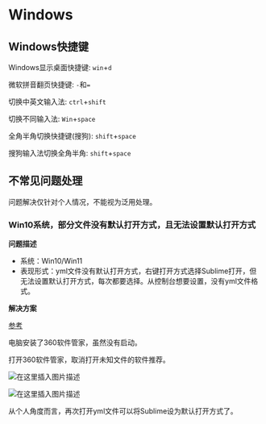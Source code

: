 # Windows

## Windows快捷键

Windows显示桌面快捷键: `win`+`d`

微软拼音翻页快捷键: `-`和`=`

切换中英文输入法: `ctrl`+`shift`

切换不同输入法: `Win`+`space`

全角半角切换快捷键(搜狗): `shift`+`space`

搜狗输入法切换全角半角: `shift`+`space`



## 不常见问题处理

问题解决仅针对个人情况，不能视为泛用处理。

### Win10系统，部分文件没有默认打开方式，且无法设置默认打开方式

**问题描述**

- 系统：Win10/Win11
- 表现形式：yml文件没有默认打开方式，右键打开方式选择Sublime打开，但无法设置默认打开方式，每次都要选择。从控制台想要设置，没有yml文件格式。

**解决方案**

[参考](https://blog.csdn.net/ZZQHELLO2018/article/details/106158165)

电脑安装了360软件管家，虽然没有启动。

打开360软件管家，取消打开未知文件的软件推荐。

![在这里插入图片描述](https://strangest.oss-cn-shanghai.aliyuncs.com/markdown/20200516133749297.png)

![在这里插入图片描述](https://strangest.oss-cn-shanghai.aliyuncs.com/markdown/20200516133837693.png)

从个人角度而言，再次打开yml文件可以将Sublime设为默认打开方式了。

